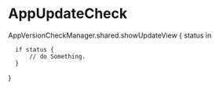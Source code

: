 # AppUpdateCheck

AppVersionCheckManager.shared.showUpdateView { status in

      if status {
          // do Something.
      }
	  
  }
